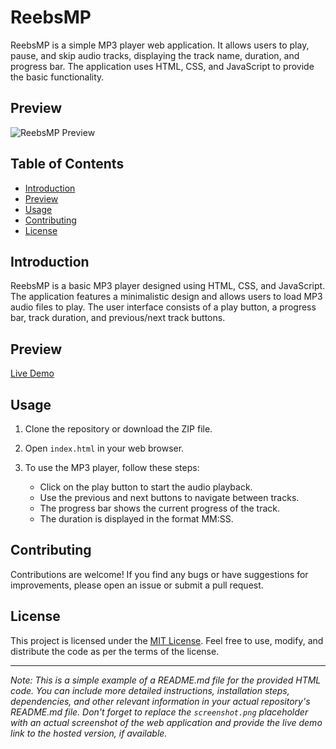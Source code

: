 # ReebsMP

ReebsMP is a simple MP3 player web application. It allows users to play, pause, and skip audio tracks, displaying the track name, duration, and progress bar. The application uses HTML, CSS, and JavaScript to provide the basic functionality.

## Preview

![ReebsMP Preview](screenshot.png)

## Table of Contents

- [Introduction](#introduction)
- [Preview](#preview)
- [Usage](#usage)
- [Contributing](#contributing)
- [License](#license)

## Introduction

ReebsMP is a basic MP3 player designed using HTML, CSS, and JavaScript. The application features a minimalistic design and allows users to load MP3 audio files to play. The user interface consists of a play button, a progress bar, track duration, and previous/next track buttons.

## Preview

[Live Demo](https://example.com)

## Usage

1. Clone the repository or download the ZIP file.

2. Open `index.html` in your web browser.

3. To use the MP3 player, follow these steps:
   - Click on the play button to start the audio playback.
   - Use the previous and next buttons to navigate between tracks.
   - The progress bar shows the current progress of the track.
   - The duration is displayed in the format MM:SS.

## Contributing

Contributions are welcome! If you find any bugs or have suggestions for improvements, please open an issue or submit a pull request.

## License

This project is licensed under the [MIT License](LICENSE). Feel free to use, modify, and distribute the code as per the terms of the license.

---

*Note: This is a simple example of a README.md file for the provided HTML code. You can include more detailed instructions, installation steps, dependencies, and other relevant information in your actual repository's README.md file. Don't forget to replace the `screenshot.png` placeholder with an actual screenshot of the web application and provide the live demo link to the hosted version, if available.*
